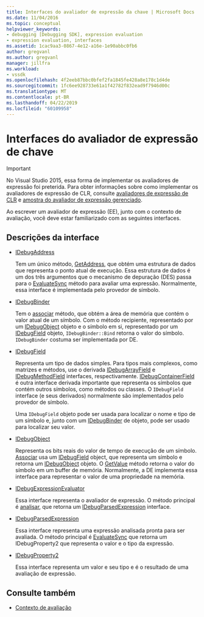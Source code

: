 ```yaml
---
title: Interfaces do avaliador de expressão da chave | Microsoft Docs
ms.date: 11/04/2016
ms.topic: conceptual
helpviewer_keywords:
- debugging [Debugging SDK], expression evaluation
- expression evaluation, interfaces
ms.assetid: 1cac9aa3-0867-4e12-a16e-1e90abbc0fb6
author: gregvanl
ms.author: gregvanl
manager: jillfra
ms.workload:
- vssdk
ms.openlocfilehash: 4f2eeb87bbc0bfef2fa1845fe428a8e178c1d4de
ms.sourcegitcommit: 1fc6ee928733e61a1f42782f832ead9f7946d00c
ms.translationtype: MT
ms.contentlocale: pt-BR
ms.lasthandoff: 04/22/2019
ms.locfileid: "60109958"
---
```

# <a name="key-expression-evaluator-interfaces"></a>Interfaces do avaliador de expressão de chave
> [!IMPORTANT]
>  No Visual Studio 2015, essa forma de implementar os avaliadores de expressão foi preterida. Para obter informações sobre como implementar os avaliadores de expressão de CLR, consulte [avaliadores de expressão de CLR](https://github.com/Microsoft/ConcordExtensibilitySamples/wiki/CLR-Expression-Evaluators) e [amostra do avaliador de expressão gerenciado](https://github.com/Microsoft/ConcordExtensibilitySamples/wiki/Managed-Expression-Evaluator-Sample).

 Ao escrever um avaliador de expressão (EE), junto com o contexto de avaliação, você deve estar familiarizado com as seguintes interfaces.

## <a name="interface-descriptions"></a>Descrições da interface

- [IDebugAddress](../../extensibility/debugger/reference/idebugaddress.md)

     Tem um único método, [GetAddress](../../extensibility/debugger/reference/idebugaddress-getaddress.md), que obtém uma estrutura de dados que representa o ponto atual de execução. Essa estrutura de dados é um dos três argumentos que o mecanismo de depuração (DES) passa para o [EvaluateSync](../../extensibility/debugger/reference/idebugparsedexpression-evaluatesync.md) método para avaliar uma expressão. Normalmente, essa interface é implementada pelo provedor de símbolo.

- [IDebugBinder](../../extensibility/debugger/reference/idebugbinder.md)

     Tem o [associar](../../extensibility/debugger/reference/idebugbinder-bind.md) método, que obtém a área de memória que contém o valor atual de um símbolo. Com o método recipiente, representado por um [IDebugObject](../../extensibility/debugger/reference/idebugobject.md) objeto e o símbolo em si, representado por um [IDebugField](../../extensibility/debugger/reference/idebugfield.md) objeto, `IDebugBinder::Bind` retorna o valor do símbolo. `IDebugBinder` costuma ser implementada por DE.

- [IDebugField](../../extensibility/debugger/reference/idebugfield.md)

     Representa um tipo de dados simples. Para tipos mais complexos, como matrizes e métodos, use o derivada [IDebugArrayField](../../extensibility/debugger/reference/idebugarrayfield.md) e [IDebugMethodField](../../extensibility/debugger/reference/idebugmethodfield.md) interfaces, respectivamente. [IDebugContainerField](../../extensibility/debugger/reference/idebugcontainerfield.md) é outra interface derivada importante que representa os símbolos que contém outros símbolos, como métodos ou classes. O `IDebugField` interface (e seus derivados) normalmente são implementados pelo provedor de símbolo.

     Uma `IDebugField` objeto pode ser usada para localizar o nome e tipo de um símbolo e, junto com um [IDebugBinder](../../extensibility/debugger/reference/idebugbinder.md) de objeto, pode ser usado para localizar seu valor.

- [IDebugObject](../../extensibility/debugger/reference/idebugobject.md)

     Representa os bits reais do valor de tempo de execução de um símbolo. [Associar](../../extensibility/debugger/reference/idebugbinder-bind.md) usa um [IDebugField](../../extensibility/debugger/reference/idebugfield.md) object, que representa um símbolo e retorna um [IDebugObject](../../extensibility/debugger/reference/idebugobject.md) objeto. O [GetValue](../../extensibility/debugger/reference/idebugobject-getvalue.md) método retorna o valor do símbolo em um buffer de memória. Normalmente, a DE implementa essa interface para representar o valor de uma propriedade na memória.

- [IDebugExpressionEvaluator](../../extensibility/debugger/reference/idebugexpressionevaluator.md)

     Essa interface representa o avaliador de expressão. O método principal é [analisar](../../extensibility/debugger/reference/idebugexpressionevaluator-parse.md), que retorna um [IDebugParsedExpression](../../extensibility/debugger/reference/idebugparsedexpression.md) interface.

- [IDebugParsedExpression](../../extensibility/debugger/reference/idebugparsedexpression.md)

     Essa interface representa uma expressão analisada pronta para ser avaliada. O método principal é [EvaluateSync](../../extensibility/debugger/reference/idebugparsedexpression-evaluatesync.md) que retorna um IDebugProperty2 que representa o valor e o tipo da expressão.

- [IDebugProperty2](../../extensibility/debugger/reference/idebugproperty2.md)

     Essa interface representa um valor e seu tipo e é o resultado de uma avaliação de expressão.

## <a name="see-also"></a>Consulte também
- [Contexto de avaliação](../../extensibility/debugger/evaluation-context.md)